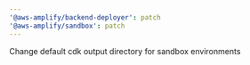 ```yaml
---
'@aws-amplify/backend-deployer': patch
'@aws-amplify/sandbox': patch
---
```


Change default cdk output directory for sandbox environments
